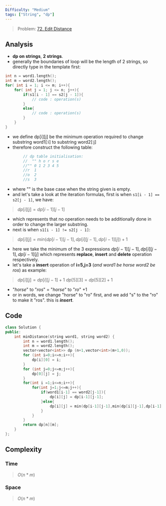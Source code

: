 ```yaml
---
Difficulty: "Medium"
tags: ["String", "dp"]
---
```


> Problem: [72. Edit Distance](https://leetcode.com/problems/edit-distance)

## Analysis 
- **dp on strings**, **2 strings**. 
- generally the boundaries of loop will be the length of 2 strings, so directly type in the template first: 
```cpp
int n = word1.length();
int m = word2.length();
for( int i = 1; i <= m; i++){
	for( int j = 1; j <= n; j++){
		if(s1[i - 1] == s2[j - 1]){
			// code : operation(s)
		}
		else{
			// code : operation(s)
		}   
	}
}
```
- we define dp[i][j] be the minimum operation required to change substring word1[:i] to substring word2[:j]
- therefore construct the following table:
```cpp
        // dp table initialisation: 
        //  "" h o r s e
        //"" 0 1 2 3 4 5
        //r  1  
        //o  2   
        //s  3 
```
- where "" is the base case when the string given is empty.
- and let's take a look at the iteration formulas, first is when `s1[i - 1] == s2[j - 1]`, we have:
>$dp[i][j] = dp[i-1][j-1]$
- which represents that no operation needs to be additionally done in order to change the larger substring.
- next is when `s1[i - 1] != s2[j - 1]`:
>$dp[i][j] = min(dp[i-1][j-1],dp[i][j-1],dp[i-1][j]) + 1$
- here we take the minimum of the 3 expressions $dp[i-1][j-1],dp[i][j-1],dp[i-1][j]$ which represents **replace**, **insert** and **delete** operation respectively.
- let's take a **insert** operation of **i=5,j=3** (*and word1 be horse word2 be ros*) as example: 
>$dp[i][j] = dp[i][j-1] + 1$
>$dp[5][3] = dp[5][2] + 1$
- "*horse*" to "*ros*" $=$ "*horse*" to "*ro*" $+ 1$
- or in words, we change "horse" to "ro" first, and we add "s" to the "ro" to make it "ros". this is ***insert***.

## Code 
```c++
class Solution {
public:
    int minDistance(string word1, string word2) {
        int n = word1.length();
        int m = word2.length();
        vector<vector<int>> dp (n+1,vector<int>(m+1,0));
        for (int i=0;i<=n;i++){
            dp[i][0] = i;
        }
        for (int j=0;j<=m;j++){
            dp[0][j] = j;
        }
        for(int i =1;i<=n;i++){
            for(int j=1;j<=m;j++){
                if(word1[i-1] == word2[j-1]){
                    dp[i][j] = dp[i-1][j-1];
                }else{
                    dp[i][j] = min(dp[i-1][j-1],min(dp[i][j-1],dp[i-1][j])) + 1;    
                }
            }
        }
        return dp[n][m];
    }
};
```	
## Complexity
### Time
>$O(n*m)$
### Space
>$O(n*m)$
